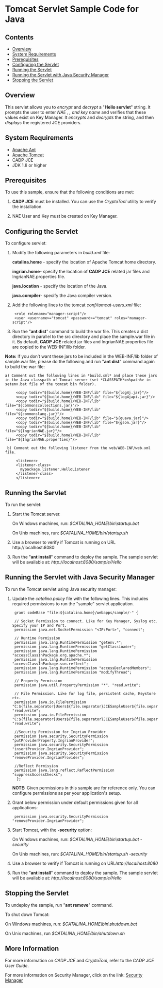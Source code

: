 # Tomcat Servlet Sample Code for Java

## Contents

- [Overview](#Overview)
- [System Requirements](#System-Requirements)
- [Prerequisites](#Prerequisites)
- [Configuring the Servlet](#Configuring-the-Servlet)
- [Running the Servlet](#Running-the-Servlet)
- [Running the Servlet with Java Security Manager](#Running-the-Servlet-with-Java-Security-Manager)
- [Stopping the Servlet](#Stopping-the-Servlet)

## Overview

This servlet allows you to *encrypt* and *decrypt* a "**Hello servlet**" string.
It prompts the user to enter *NAE <username>, <password>, and key name* and verifies that these values exist on Key Manager. 
It *encrypts* and *decrypts* the string, and then *displays* the registered JCE providers.

## System Requirements

- [Apache Ant](http://ant.apache.org)
- [Apache Tomcat](http://tomcat.apache.org) 
- CADP JCE
- JDK 1.8 or higher

## Prerequisites

To use this sample, ensure that the following conditions are met:

1. **CADP JCE** must be installed. You can use the *CryptoTool* utility to verify the installation.
   
2. NAE User and Key must be created on Key Manager. 

## Configuring the Servlet

To configure servlet:

1. Modify the following parameters in *build.xml* file:

 	**catalina.home** - specify the location of Apache Tomcat home directory.

	**ingrian.home**-  specify the location of **CADP JCE** related jar files and IngrianNAE.properties file.

 	**java.location** - specify the location of the Java.

	**java.compiler**- specify the Java compiler version.

2. Add the following lines to the tomcat *conf/tomcat-users.xml* file:

	    <role rolename="manager-script"/>
    	<user <username>="tomcat" <password>="tomcat" roles="manager-script"/>
	
3. Run the "**ant dist**" command to build the war file. This creates a dist directory in parallel to the src directory and place the sample.war file in it. By default, **CADP JCE** related jar files and IngrianNAE.properties file are copied to the WEB-INF/lib folder. 
   
**Note:** If you don’t want these jars to be included in the WEB-INF/lib folder of sample.war file, please do the following and run "**ant dist**" command again to build the war file:

	a) Comment out the following lines in *build.xml* and place these jars in the Java classpath of Tomcat server (set *CLASSPATH*=<%path%> in setenv.bat file of the tomcat bin folder).
	
	     <copy todir="${build.home}/WEB-INF/lib" file="${log4j.jar}"/>
  	     <copy todir="${build.home}/WEB-INF/lib" file="${log4japi.jar}"/>
  	     <copy todir="${build.home}/WEB-INF/lib" file="${commonscollections.jar}"/>
  	     <copy todir="${build.home}/WEB-INF/lib" file="${commonslang.jar}"/>
  	     <copy todir="${build.home}/WEB-INF/lib" file="${guava.jar}"/>
	     <copy todir="${build.home}/WEB-INF/lib" file="${gson.jar}"/>
         <copy todir="${build.home}/WEB-INF/lib" file="${IngrianNAE.jar}"/>
         <copy todir="${build.home}/WEB-INF/lib" file="${IngrianNAE.properties}"/>
	
	 b) Comment out the following listener from the web/WEB-INF/web.xml file.
	 
         <listener>  
    	 <listener-class>
           mypackage.listener.HelloListener
    	 </listener-class>
    	 </listener> 

## Running the Servlet

To run the servlet:

1. Start the Tomcat server.

      On Windows machines, run:
   *$CATALINA_HOME\bin\startup.bat*         

      On Unix machines, run:
   *$CATALINA_HOME/bin/startup.sh*          

2. Use a browser to verify if Tomcat is running on URL http://localhost:8080   

3. Run the "**ant install**" command to deploy the sample. The sample servlet will be
   available at:  *http://localhost:8080/sample/Hello*

## Running the Servlet with Java Security Manager

To run the Tomcat servlet using Java security manager:

1. Update the *catalina.policy* file with the following lines. This includes required permissions to run the "sample" servlet application.

        grant codeBase "file:${catalina.home}/webapps/sample/-" {

        // Socket Permission to connect. Like for Key Manager, Syslog etc. Specify your IP and Port.
        permission java.net.SocketPermission "<IP:Port>", "connect";

	    // Runtime Permission
	    permission java.lang.RuntimePermission "getenv.*";
	    permission java.lang.RuntimePermission "getClassLoader";
	    permission java.lang.RuntimePermission "accessClassInPackage.org.apache.*";
	    permission java.lang.RuntimePermission "accessClassInPackage.sun.reflect";
	    permission java.lang.RuntimePermission "accessDeclaredMembers";
	    permission java.lang.RuntimePermission "modifyThread";

	    // Property Permission
	    permission java.util.PropertyPermission "*", "read,write";

	    // File Permission. Like for log file, persistent cache, Keystore etc.
        permission java.io.FilePermission "C:${file.separator}Users${file.separator}JCESampleUser${file.separator}Logs${file.separator}*", "read,write";
	    permission java.io.FilePermission "C:${file.separator}Users${file.separator}JCESampleUser${file.separator}Logs", "read,write";

	    //Security Permission for Ingrian Provider
	    permission java.security.SecurityPermission "putProviderProperty.IngrianProvider";
	    permission java.security.SecurityPermission "insertProvider.IngrianProvider";
	    permission java.security.SecurityPermission "removeProvider.IngrianProvider";

	    //Reflect Permission
	    permission java.lang.reflect.ReflectPermission "suppressAccessChecks";	
	     };
	
     **NOTE:** Given permissions in this sample are for reference only. You can configure permissions as per your application's setup. 

2. Grant below permission under default permissions given for all applications:

	    permission java.security.SecurityPermission "removeProvider.IngrianProvider";
    
3. Start Tomcat, with the **-security** option:

     On Windows machines, run:
   *$CATALINA_HOME\bin\startup.bat -security*

     On Unix machines, run:
   *$CATALINA_HOME/bin/startup.sh -security*	 

4. Use a browser to verify if Tomcat is running on URL*http://localhost:8080*
      
5. Run the "**ant install**" command to deploy the sample. The sample servlet will be
   available at: *http://localhost:8080/sample/Hello*

## Stopping the Servlet

To undeploy the sample, run "**ant remove**" command.

To shut down Tomcat:

   On Windows machines, run: 
  *$CATALINA_HOME\bin\shutdown.bat* 
     
   On Unix machines, run 
  *$CATALINA_HOME/bin/shutdown.sh*        

## More Information

For more information on *CADP JCE* and *CryptoTool*, refer to the *CADP JCE User Guide*.

For more information on Security Manager, click on the link: [Security Manager](https://tomcat.apache.org/tomcat-7.0-doc/security-manager-howto.html)